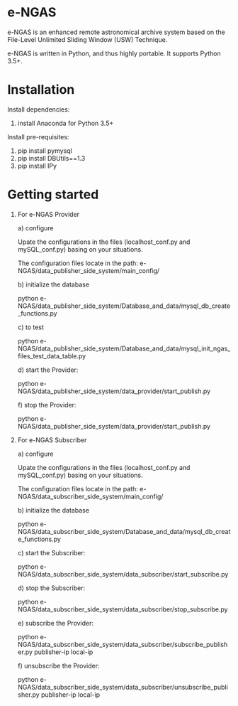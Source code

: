 # e-NGAS

e-NGAS is an enhanced remote astronomical archive system based on the File-Level  Unlimited Sliding Window (USW) Technique.

e-NGAS is written in Python, and thus highly portable. It supports Python 3.5+.

# Installation


Install dependencies:

1) install Anaconda for Python 3.5+

Install pre-requisites:

1) pip install pymysql
2) pip install DBUtils==1.3
3) pip install IPy

# Getting started

1. For e-NGAS Provider

	a) configure
	
	Upate the configurations in the files (localhost_conf.py and mySQL_conf.py) basing on your situations. 
	
	The configuration files locate in the path: e-NGAS/data_publisher_side_system/main_config/
	
	b) initialize the database
	
	python e-NGAS/data_publisher_side_system/Database_and_data/mysql_db_create_functions.py
	
	c) to test
	
	python e-NGAS/data_publisher_side_system/Database_and_data/mysql_init_ngas_files_test_data_table.py
	
	d) start the Provider:
	
	python e-NGAS/data_publisher_side_system/data_provider/start_publish.py

	f) stop the Provider:
	
	python e-NGAS/data_publisher_side_system/data_provider/start_publish.py
	
2. For e-NGAS Subscriber

	a) configure
	
	Upate the configurations in the files (localhost_conf.py and mySQL_conf.py) basing on your situations. 
	
	The configuration files locate in the path: e-NGAS/data_subscriber_side_system/main_config/
	
	b) initialize the database
	
	python e-NGAS/data_subscriber_side_system/Database_and_data/mysql_db_create_functions.py
	
	c) start the Subscriber:
	
	python e-NGAS/data_subscriber_side_system/data_subscriber/start_subscribe.py
	
	d) stop the Subscriber:
	
	python e-NGAS/data_subscriber_side_system/data_subscriber/stop_subscribe.py
	
	e) subscribe the Provider:
	
	python e-NGAS/data_subscriber_side_system/data_subscriber/subscribe_publisher.py publisher-ip local-ip
	
	f) unsubscribe the Provider:
	
	python e-NGAS/data_subscriber_side_system/data_subscriber/unsubscribe_publisher.py publisher-ip local-ip
	
	
